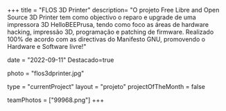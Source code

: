 +++
title = "FLOS 3D Printer"
description= "O projeto Free Libre and Open Source 3D Printer tem como objectivo o reparo e upgrade de uma impressora 3D HelloBEEPrusa, tendo como foco as áreas de hardware hacking, impressão 3D, programação e patching de firmware. Realizado 100% de acordo com as directivas do Manifesto GNU, promovendo o Hardware e Software livre!" 

date = "2022-09-11" 
Destacado=true

photo = "flos3dprinter.jpg" 

type = "currentProject" 
layout = "projeto" 
projectOfTheMonth = false

teamPhotos = ["99968.png"] 
+++
